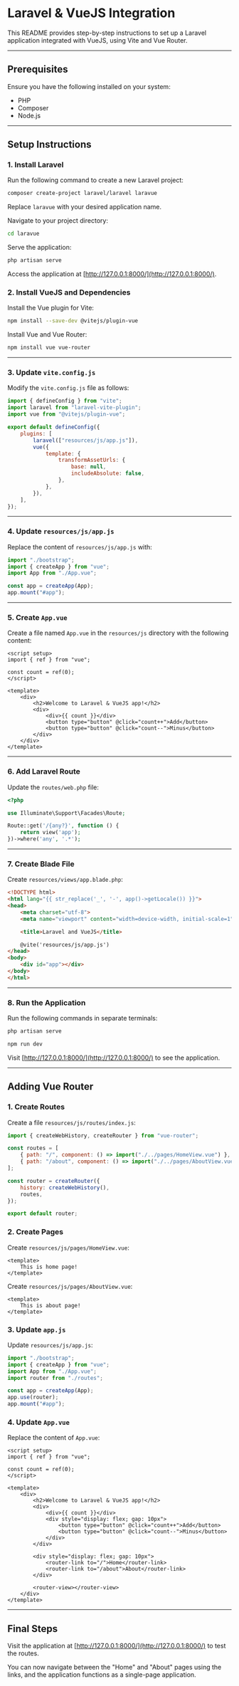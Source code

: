 # Laravel & VueJS Integration

This README provides step-by-step instructions to set up a Laravel application integrated with VueJS, using Vite and Vue Router.

---

## Prerequisites
Ensure you have the following installed on your system:
- PHP
- Composer
- Node.js

---

## Setup Instructions

### 1. Install Laravel
Run the following command to create a new Laravel project:
```bash
composer create-project laravel/laravel laravue
```
Replace `laravue` with your desired application name.

Navigate to your project directory:
```bash
cd laravue
```

Serve the application:
```bash
php artisan serve
```
Access the application at [http://127.0.0.1:8000/](http://127.0.0.1:8000/).

### 2. Install VueJS and Dependencies

Install the Vue plugin for Vite:
```bash
npm install --save-dev @vitejs/plugin-vue
```

Install Vue and Vue Router:
```bash
npm install vue vue-router
```

---

### 3. Update `vite.config.js`
Modify the `vite.config.js` file as follows:
```javascript
import { defineConfig } from "vite";
import laravel from "laravel-vite-plugin";
import vue from "@vitejs/plugin-vue";

export default defineConfig({
    plugins: [
        laravel(["resources/js/app.js"]),
        vue({
            template: {
                transformAssetUrls: {
                    base: null,
                    includeAbsolute: false,
                },
            },
        }),
    ],
});
```

---

### 4. Update `resources/js/app.js`
Replace the content of `resources/js/app.js` with:
```javascript
import "./bootstrap";
import { createApp } from "vue";
import App from "./App.vue";

const app = createApp(App);
app.mount("#app");
```

---

### 5. Create `App.vue`
Create a file named `App.vue` in the `resources/js` directory with the following content:
```vue
<script setup>
import { ref } from "vue";

const count = ref(0);
</script>

<template>
    <div>
        <h2>Welcome to Laravel & VueJS app!</h2>
        <div>
            <div>{{ count }}</div>
            <button type="button" @click="count++">Add</button>
            <button type="button" @click="count--">Minus</button>
        </div>
    </div>
</template>
```

---

### 6. Add Laravel Route
Update the `routes/web.php` file:
```php
<?php

use Illuminate\Support\Facades\Route;

Route::get('/{any?}', function () {
    return view('app');
})->where('any', '.*');
```

---

### 7. Create Blade File
Create `resources/views/app.blade.php`:
```html
<!DOCTYPE html>
<html lang="{{ str_replace('_', '-', app()->getLocale()) }}">
<head>
    <meta charset="utf-8">
    <meta name="viewport" content="width=device-width, initial-scale=1">

    <title>Laravel and VueJS</title>

    @vite('resources/js/app.js')
</head>
<body>
    <div id="app"></div>
</body>
</html>
```

---

### 8. Run the Application
Run the following commands in separate terminals:
```bash
php artisan serve
```
```bash
npm run dev
```
Visit [http://127.0.0.1:8000/](http://127.0.0.1:8000/) to see the application.

---

## Adding Vue Router

### 1. Create Routes
Create a file `resources/js/routes/index.js`:
```javascript
import { createWebHistory, createRouter } from "vue-router";

const routes = [
    { path: "/", component: () => import("./../pages/HomeView.vue") },
    { path: "/about", component: () => import("./../pages/AboutView.vue") },
];

const router = createRouter({
    history: createWebHistory(),
    routes,
});

export default router;
```

### 2. Create Pages
Create `resources/js/pages/HomeView.vue`:
```vue
<template>
    This is home page!
</template>
```

Create `resources/js/pages/AboutView.vue`:
```vue
<template>
    This is about page!
</template>
```

### 3. Update `app.js`
Update `resources/js/app.js`:
```javascript
import "./bootstrap";
import { createApp } from "vue";
import App from "./App.vue";
import router from "./routes";

const app = createApp(App);
app.use(router);
app.mount("#app");
```

### 4. Update `App.vue`
Replace the content of `App.vue`:
```vue
<script setup>
import { ref } from "vue";

const count = ref(0);
</script>

<template>
    <div>
        <h2>Welcome to Laravel & VueJS app!</h2>
        <div>
            <div>{{ count }}</div>
            <div style="display: flex; gap: 10px">
                <button type="button" @click="count++">Add</button>
                <button type="button" @click="count--">Minus</button>
            </div>
        </div>

        <div style="display: flex; gap: 10px">
            <router-link to="/">Home</router-link>
            <router-link to="/about">About</router-link>
        </div>

        <router-view></router-view>
    </div>
</template>
```

---

## Final Steps
Visit the application at [http://127.0.0.1:8000/](http://127.0.0.1:8000/) to test the routes.

You can now navigate between the "Home" and "About" pages using the links, and the application functions as a single-page application.

